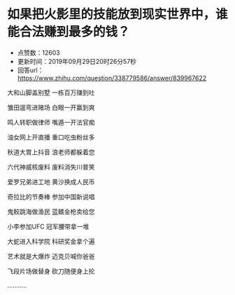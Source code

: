# 如果把火影里的技能放到现实世界中，谁能合法赚到最多的钱？
- 点赞数：12603
- 更新时间：2019年09月29日20时26分57秒
- 回答url：https://www.zhihu.com/question/338779586/answer/839967622
<body>
 <p data-pid="faC0fhBv">大和山脚盖别墅 一栋百万赚到吐</p>
 <p data-pid="fcwe5Ewx">雏田遛弯进赌场 白眼一开赢到爽</p>
 <p data-pid="8XJ1uGr6">鸣人转职做律师 嘴遁一开法官痴</p>
 <p data-pid="3IlwaTnb">油女网上开直播 重口吃虫粉丝多</p>
 <p data-pid="DFIEuIkN">秋道大胃上抖音 浪老师都躲着您</p>
 <p data-pid="GppEm14b">六代神威核废料 废料消失川普笑</p>
 <p data-pid="wl0p96S8">爱罗兄弟进工地 黄沙换成人民币</p>
 <p data-pid="Jyx4tyGz">奇拉比的节奏棒 参加中国新说唱</p>
 <p data-pid="-KPWpHJK">鬼鲛跳海做渔民 蓝鳍金枪卖给您</p>
 <p data-pid="vvslXNYd">小李参加UFC 冠军腰带拿一堆</p>
 <p data-pid="_nDNHwLR">大蛇进入科学院 科研奖金拿个遍</p>
 <p data-pid="QZUl7RPv">艺术就是大爆炸 迈克贝喊你爸爸</p>
 <p data-pid="qsIrtTLi">飞段片场做替身 砍刀随便身上抡</p>
 <p data-pid="3VERVZUn">...........</p>
 <p></p>
 <p></p>
 <p></p>
</body>